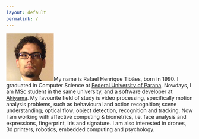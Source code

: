 ```yaml
---
layout: default 
permalink: /
---
```


![](/assets/profile.png)My name is Rafael Henrique Tibães, born in 1990. I graduated in Computer Science at [Federal University of Parana](http://www.inf.ufpr.br). Nowdays, I am MSc student in the same university, and a software developer at [Akiyama](http://www.akiyama.com.br).  My favourite field of study is video processing, specifically motion analysis problems, such as behavioural and action recognition; scene understanding; optical flow; object detection, recognition and tracking. Now I am working with affective computing & biometrics, i.e. face analysis and expressions, fingerprint, iris and signature. I am also interested in drones, 3d printers, robotics, embedded computing and psychology.

